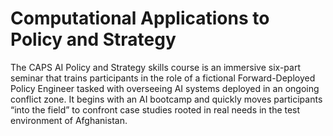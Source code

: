 # Computational Applications to Policy and Strategy

The CAPS AI Policy and Strategy skills course is an immersive six-part seminar that trains participants
in the role of a fictional Forward-Deployed Policy Engineer tasked with overseeing AI systems deployed in
an ongoing conflict zone. It begins with an AI bootcamp and quickly moves participants “into the field”
to confront case studies rooted in real needs in the test environment of Afghanistan.
